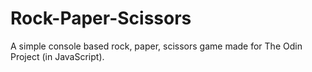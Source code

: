 # Rock-Paper-Scissors
A simple console based rock, paper, scissors game made for The Odin Project (in JavaScript).